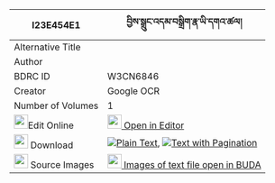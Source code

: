 |I23E454E1|བྱིས་སྒྲུང་འདམ་བསྒྲིག་རྣ་ཡི་དགའ་ཚལ། 
| --- | --- 
|Alternative Title |
|Author | 
|BDRC ID | W3CN6846
|Creator | Google OCR
|Number of Volumes| 1
|<img width="25" src="https://img.icons8.com/color/25/000000/edit-property.png">Edit Online| [<img width="25" src="https://avatars.githubusercontent.com/u/45091458?s=200&v=4"> Open in Editor](http://editor.openpecha.org/I23E454E1)
|<img width="25" src="https://img.icons8.com/fluent/48/000000/download-2.png"/>  Download | [![](https://img.icons8.com/color/20/000000/txt.png)Plain Text](https://github.com/Openpecha/I23E454E1/releases/download/v1/jidrung_dam_drik_na_yi_gatsal_plain_I23E454E1.zip), [![](https://img.icons8.com/color/20/000000/txt.png)Text with Pagination](https://github.com/Openpecha/I23E454E1/releases/download/v1/jidrung_dam_drik_na_yi_gatsal_pages_I23E454E1.zip)
|<img width="25" src="https://img.icons8.com/plasticine/100/000000/pictures-folder.png"/>  Source Images | [<img width="25" src="https://library.bdrc.io/icons/BUDA-small.svg"> Images of text file open in BUDA](https://library.bdrc.io/show/bdr:W3CN6846)